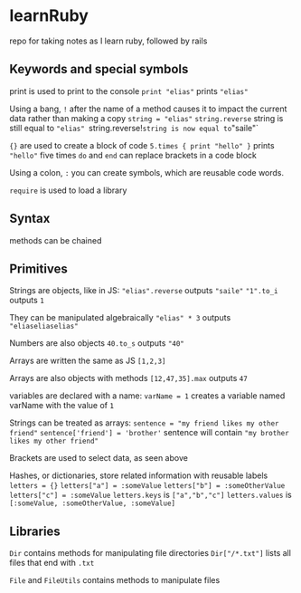 # learnRuby
repo for taking notes as I learn ruby, followed by rails

## Keywords and special symbols
print is used to print to the console
`print "elias"` prints `"elias"`

Using a bang, `!` after the name of a method causes it to impact the current data rather than making a copy
`string = "elias"`
`string.reverse` string is still equal to `"elias"
`string.reverse!` string is now equal to `"saile"`

`{}` are used to create a block of code
`5.times { print "hello" }` prints `"hello"` five times
`do` and `end` can replace brackets in a code block

Using a colon, `:` you can create symbols, which are reusable code words.

`require` is used to load a library


## Syntax
methods can be chained


## Primitives
Strings are objects, like in JS:
`"elias".reverse` outputs `"saile"`
`"1".to_i` outputs `1`

They can be manipulated algebraically
`"elias" * 3` outputs `"eliaseliaselias"`

Numbers are also objects
`40.to_s` outputs `"40"`

Arrays are written the same as JS `[1,2,3]`

Arrays are also objects with methods
`[12,47,35].max` outputs `47`

variables are declared with a name:
`varName = 1` creates a variable named varName with the value of `1`

Strings can be treated as arrays:
`sentence = "my friend likes my other friend"`
`sentence['friend'] = 'brother'`
sentence will contain `"my brother likes my other friend"`

Brackets are used to select data, as seen above

Hashes, or dictionaries, store related information with reusable labels
`letters = {}`
`letters["a"] = :someValue`
`letters["b"] = :someOtherValue`
`letters["c"] = :someValue`
`letters.keys` is `["a","b","c"]`
`letters.values` is `[:someValue, :someOtherValue, :someValue]`


## Libraries
`Dir` contains methods for manipulating file directories
`Dir["/*.txt"]` lists all files that end with `.txt`

`File` and `FileUtils` contains methods to manipulate files









